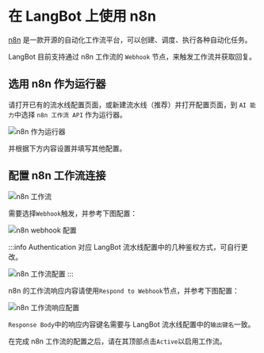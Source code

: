 # 在 LangBot 上使用 n8n

[n8n](https://n8n.io/) 是一款开源的自动化工作流平台，可以创建、调度、执行各种自动化任务。

LangBot 目前支持通过 n8n 工作流的 `Webhook` 节点，来触发工作流并获取回复。

## 选用 n8n 作为运行器

请打开已有的流水线配置页面，或新建流水线（推荐）并打开配置页面，到 `AI 能力`中选择 `n8n 工作流 API` 作为运行器。

![n8n 作为运行器](/assets/image/zh/deploy/pipelines/n8n/config_runner.png)

并根据下方内容设置并填写其他配置。

## 配置 n8n 工作流连接

![n8n 工作流](/assets/image/zh/deploy/pipelines/n8n/create_wf.png)

需要选择`Webhook`触发，并参考下图配置：

![n8n webhook 配置](/assets/image/zh/deploy/pipelines/n8n/config_webhook.png)

:::info
Authentication 对应 LangBot 流水线配置中的几种鉴权方式，可自行更改。

![n8n 工作流配置](/assets/image/zh/deploy/pipelines/n8n/config_auth.png)
:::

n8n 的工作流响应内容请使用`Respond to Webhook`节点，并参考下图配置：

![n8n 工作流响应配置](/assets/image/zh/deploy/pipelines/n8n/config_respond.png)

`Response Body`中的响应内容键名需要与 LangBot 流水线配置中的`输出键名`一致。

在完成 n8n 工作流的配置之后，请在其顶部点击`Active`以启用工作流。